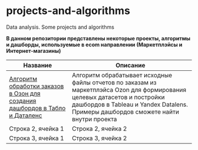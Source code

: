 # projects-and-algorithms
Data analysis. Some projects and algorithms

**В данном репозитории представлены некоторые проекты, алгоритмы и дашборды, используемые в ecom направлении (Маркетплэйсы и Интернет-магазины)**

| Название | Описание |
|-------------|-------------|
| [Алгоритм обработки заказов в Озон для создания дашбордов в Табло и Даталенс](https://github.com/Alexey-Chernov-Data-Analyst/projects-and-algorithms/blob/a2fcbd88e1d406de7fd046d55eb11735543cfbfd/%D0%90%D0%BB%D0%B3%D0%BE%D1%80%D0%B8%D1%82%D0%BC%20%D0%BE%D0%B1%D1%80%D0%B0%D0%B1%D0%BE%D1%82%D0%BA%D0%B8%20%D0%B7%D0%B0%D0%BA%D0%B0%D0%B7%D0%BE%D0%B2%20%D0%B2%20%D0%9E%D0%B7%D0%BE%D0%BD%20%D0%B4%D0%BB%D1%8F%20%D1%81%D0%BE%D0%B7%D0%B4%D0%B0%D0%BD%D0%B8%D1%8F%20%D0%B4%D0%B0%D1%88%D0%B1%D0%BE%D1%80%D0%B4%D0%BE%D0%B2%20%D0%B2%20%D0%A2%D0%B0%D0%B1%D0%BB%D0%BE%20%D0%B8%20%D0%94%D0%B0%D1%82%D0%B0%D0%BB%D0%B5%D0%BD%D1%81/%D0%97%D0%B0%D0%BA%D0%B0%D0%B7%D1%8B%20%D0%9E%D0%B7%D0%BE%D0%BD%20%D0%B2%20%D0%A2%D0%B0%D0%B1%D0%BB%D0%BE%20%D0%B8%20%D0%94%D0%B0%D1%82%D0%B0%D0%BB%D0%B5%D0%BD%D1%81.ipynb) | Алгоритм обрабатывает исходные файлы отчетов по заказам из маркетплэйса Ozon для формирования целевых датасетов и постройки дашбордов в Tableau и Yandex Datalens. Примеры дашбордов сможете найти внутри проекта |
| Строка 2, ячейка 1 | Строка 2, ячейка 2 |
| Строка 3, ячейка 1 | Строка 3, ячейка 2 |
